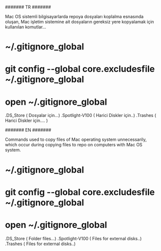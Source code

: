 #######  TR   #######

Mac OS sistemli bilgisayarlarda repoya dosyaları koplalma esnasında oluşan, Mac işletim sistemine ait dosyaların gereksiz yere kopyalamak için kullanılan komutlar...

 # ~/.gitignore_global
 # git config --global core.excludesfile ~/.gitignore_global
 # open ~/.gitignore_global

.DS_Store ( Dosyalar için...)
.Spotlight-V100 ( Harici Diskler için..)
.Trashes ( Harici Diskler için.... )


#######  EN   #######

Commands used to copy files of Mac operating system unnecessarily, which occur during copying files to repo on computers with Mac OS system.

 # ~/.gitignore_global
 # git config --global core.excludesfile ~/.gitignore_global
 # open ~/.gitignore_global

.DS_Store ( Folder files...)
.Spotlight-V100 ( Files for external disks..)
.Trashes ( Files for external disks..)
